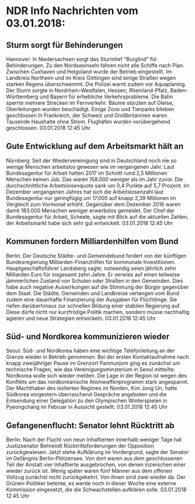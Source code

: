 # NDR Info Nachrichten vom 03.01.2018:


## Sturm sorgt für Behinderungen
Hannover: In Niedersachsen sorgt das Sturmtief "Burglind" für Behinderungen. Zu den Nordseeinseln fahren nicht alle Schiffe nach Plan. Zwischen Cuxhaven und Helgoland wurde der Betrieb eingestellt. Im Landkreis Northeim und im Kreis Göttingen sind einige Straßen wegen starken Regens überschwemmt. Die Polizei warnt zudem vor Aquaplaning. Der Sturm sorgte in Nordrhein-Westfalen, Hessen, Rheinland-Pfalz, Baden-Württemberg und Bayern für erhebliche Verkehrsprobleme. Die Bahn sperrte mehrere Strecken im Fernverkehr. Bäume stürzten auf Gleise, Oberleitungen wurden beschädigt. Einige Zoos und Tierparks blieben geschlossen In Frankreich, der Schweiz und Großbritannien waren Tausende Haushalte ohne Strom. Flughäfen wurden vorübergehend geschlossen. 03.01.2018 12:45 Uhr 

## Gute Entwicklung auf dem Arbeitsmarkt hält an
Nürnberg: Seit der Wiedervereinigung sind in Deutschland noch nie so wenige Menschen arbeitslos gewesen wie im vergangenen Jahr. Laut Bundesagentur für Arbeit hatten 2017 im Schnitt rund 2,5 Millionen Menschen keinen Job. Das waren 158.000 weniger als im Jahr zuvor. Die durchschnittliche Arbeitslosenquote sank um 0,4 Punkte auf 5,7 Prozent. Im Dezember vergangenen Jahres hat sich die Arbeitslosenzahl laut Bundesagentur nur geringfügig um 17.000 auf knapp 2,39 Millionen im Vergleich zum Vormonat erhöht. Gegenüber dem Dezember 2016 waren damit 183.000 Menschen weniger erwerbslos gemeldet. Der Chef der Bundesagentur für Arbeit, Scheele, sagte mit Blick auf die aktuellen Zahlen, der Arbeitsmarkt habe sich sehr gut entwickelt. 03.01.2018 12:45 Uhr 

## Kommunen fordern Milliardenhilfen vom Bund
Berlin: Der Deutsche Städte- und Gemeindebund fordert von der künftigen Bundesregierung Milliarden-Finanzhilfen für kommunale Investitionen. Hauptgeschäftsführer Landsberg sagte, notwendig seien  jährlich zehn Milliarden Euro für insgesamt zehn Jahre. Er verwies auf einen teilweise jämmerlichen Zustand von Schulen oder Straßen in den Gemeinden. Dies habe auch negative Auswirkungen auf die Stimmung der Bürger gegenüber dem Staat. Die Städte, Gemeinden und Landkreise verlangen vom Bund zudem eine dauerhafte Finanzierung der Ausgaben für Flüchtlinge. Sie riefen darüberhinaus zur schnellen Bildung einer stabilen Regierung auf. Diese dürfe nicht nur kurzfristige Politik machen, sondern müsse nachhaltig agieren und neue Strategien entwickeln. 03.01.2018 12:45 Uhr 

## Süd- und Nordkorea kommunizieren wieder
Seoul: 				Süd- und Nordkorea haben eine wichtige Telefonleitung an der Grenze wieder in Betrieb genommen. Bei der ersten Kontaktaufnahme nach knapp zweijähriger Pause im Grenzort Panmunjom ging es zunächst um technische Fragen, wie das Vereinigungsminsterium in Seoul mitteilte. Nordkorea wolle sich wieder melden. Die Lage in der Region ist wegen des Konflikts um das nordkoreanische Atomwaffenprogramm stark angespannt. Der Machthaber des isolierten Regimes im Norden, Kim Jong Un, hatte Südkorea vorgestern überraschend Gespräche angeboten und die Entsendung einer Delegation zu den Olympischen Winterspielen in Pyeongchang im Februar in Aussicht gestellt. 03.01.2018 12:45 Uhr 

## Gefangenenflucht: Senator lehnt Rücktritt ab
Berlin: Nach der Flucht von neun Inhaftierten innerhalb weniger Tage hat Justizsenator Behrendt Rücktrittsforderungen der Opposition  zurückgewiesen. Jetzt stehe Aufklärung im Vordergrund, sagte der Senator im Gefängnis Berlin-Plötzensee. Von dort waren aus dem geschlossenen Teil der Anstalt vier Inhaftierte ausgebrochen, von denen inzwischen einer wieder zurück ist. Wenig später waren fünf Männer aus dem offenen Vollzug zunächst nicht zurückgekehrt. Von ihnen sind zwei wieder da. Der Grünen-Politiker betonte, es werde noch in dieser Woche eine externe Kommission eingesetzt, die die Schwachstellen aufklären solle. 03.01.2018 12:45 Uhr 
